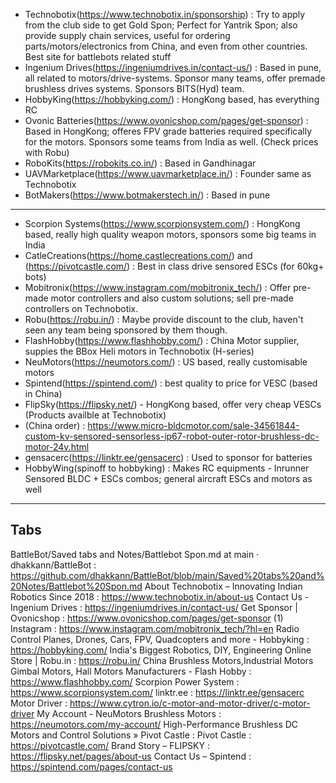 - Technobotix(https://www.technobotix.in/sponsorship) : Try to apply from the club side to get Gold Spon; Perfect for Yantrik Spon; also provide supply chain services, useful for ordering parts/motors/electronics from China, and even from other countries. Best site for battlebots related stuff
- Ingenium Drives(https://ingeniumdrives.in/contact-us/) : Based in pune, all related to motors/drive-systems. Sponsor many teams, offer premade brushless drives systems. Sponsors BITS(Hyd) team.
- HobbyKing(https://hobbyking.com/) : HongKong based, has everything RC
- Ovonic Batteries(https://www.ovonicshop.com/pages/get-sponsor) : Based in HongKong; offeres FPV grade batteries required specifically for the motors. Sponsors some teams from India as well. (Check prices with Robu)
- RoboKits(https://robokits.co.in/) : Based in Gandhinagar
- UAVMarketplace(https://www.uavmarketplace.in/) : Founder same as Technobotix
- BotMakers(https://www.botmakerstech.in/) : Based in pune

---


- Scorpion Systems(https://www.scorpionsystem.com/) : HongKong based, really high quality weapon motors, sponsors some big teams in India
- CatleCreations(https://home.castlecreations.com/) and (https://pivotcastle.com/) : Best in class drive sensored ESCs (for 60kg+ bots)
- Mobitronix(https://www.instagram.com/mobitronix_tech/) : Offer pre-made motor controllers and also custom solutions; sell pre-made controllers on Technobotix.
- Robu(https://robu.in/) : Maybe provide discount to the club, haven't seen any team being sponsored by them though.
- FlashHobby(https://www.flashhobby.com/) : China Motor supplier, suppies the BBox Heli motors in Technobotix (H-series)
- NeuMotors(https://neumotors.com/) : US based, really customisable motors
- Spintend(https://spintend.com/) : best quality to price for VESC (based in China)
- FlipSky(https://flipsky.net/) - HongKong based, offer very cheap VESCs (Products availble at Technobotix)
- (China order) : https://www.micro-bldcmotor.com/sale-34561844-custom-kv-sensored-sensorless-ip67-robot-outer-rotor-brushless-dc-motor-24v.html
- gensacerc(https://linktr.ee/gensacerc) : Used to sponsor for batteries
- HobbyWing(spinoff to hobbyking) : Makes RC equipments - Inrunner Sensored BLDC + ESCs combos; general aircraft ESCs and motors as well


---

## Tabs

BattleBot/Saved tabs and Notes/Battlebot Spon.md at main · dhakkann/BattleBot : https://github.com/dhakkann/BattleBot/blob/main/Saved%20tabs%20and%20Notes/Battlebot%20Spon.md
About Technobotix – Innovating Indian Robotics Since 2018 : https://www.technobotix.in/about-us
Contact Us - Ingenium Drives : https://ingeniumdrives.in/contact-us/
Get Sponsor | Ovonicshop : https://www.ovonicshop.com/pages/get-sponsor
(1) Instagram : https://www.instagram.com/mobitronix_tech/?hl=en
Radio Control Planes, Drones, Cars, FPV, Quadcopters and more - Hobbyking : https://hobbyking.com/
India's Biggest Robotics, DIY, Engineering Online Store | Robu.in : https://robu.in/
China Brushless Motors,Industrial Motors Gimbal Motors, Hall Motors Manufacturers - Flash Hobby : https://www.flashhobby.com/
Scorpion Power System : https://www.scorpionsystem.com/
linktr.ee : https://linktr.ee/gensacerc
Motor Driver : https://www.cytron.io/c-motor-and-motor-driver/c-motor-driver
My Account - NeuMotors Brushless Motors : https://neumotors.com/my-account/
High-Performance Brushless DC Motors and Control Solutions » Pivot Castle : Pivot Castle : https://pivotcastle.com/
Brand Story – FLIPSKY : https://flipsky.net/pages/about-us
Contact Us – Spintend : https://spintend.com/pages/contact-us
